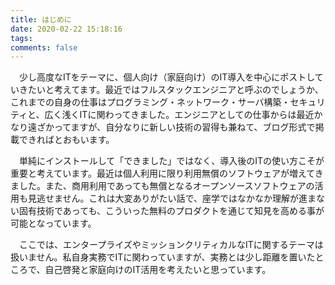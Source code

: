 ```yaml
---
title: はじめに
date: 2020-02-22 15:18:16
tags:
comments: false
---
```

　少し高度なITをテーマに、個人向け（家庭向け）のIT導入を中心にポストしていきたいと考えてます。最近ではフルスタックエンジニアと呼ぶのでしょうか、これまでの自身の仕事はプログラミング・ネットワーク・サーバ構築・セキュリティと、広く浅くITに関わってきました。エンジニアとしての仕事からは最近かなり遠ざかってますが、自分なりに新しい技術の習得も兼ねて、ブログ形式で掲載できればとおもいます。
<!-- more -->

　単純にインストールして「できました」ではなく、導入後のITの使い方こそが重要と考えています。最近は個人利用に限り利用無償のソフトウェアが増えてきました。また、商用利用であっても無償となるオープンソースソフトウェアの活用も見逃せません。これは大変ありがたい話で、座学ではなかなか理解が進まない固有技術であっても、こういった無料のプロダクトを通じて知見を高める事が可能となっています。

　ここでは、エンタープライズやミッションクリティカルなITに関するテーマは扱いません。私自身実務でITに関わっていますが、実務とは少し距離を置いたところで、自己啓発と家庭向けのIT活用を考えたいと思っています。
